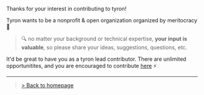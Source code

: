 Thanks for your interest in contributing to tyron! 

Tyron wants to be a nonprofit & open organization organized by meritocracy :high_brightness:
> :mag: no matter your background or technical expertise, **your input is valuable**, so please share your ideas, suggestions, questions, etc. 

It'd be great to have you as a tyron lead contributor. There are unlimited opportunitites, and you are encouraged to contribute [here](https://github.com/tyronNetwork/tyron/blob/master/community/howToContribute.md) :zap:

---

> <a href="/">> Back to homepage</a>
